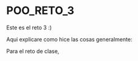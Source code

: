 # POO_RETO_3
Este es el reto 3 :)

Aqui explicare como hice las cosas generalmente:

Para el reto de clase, 
